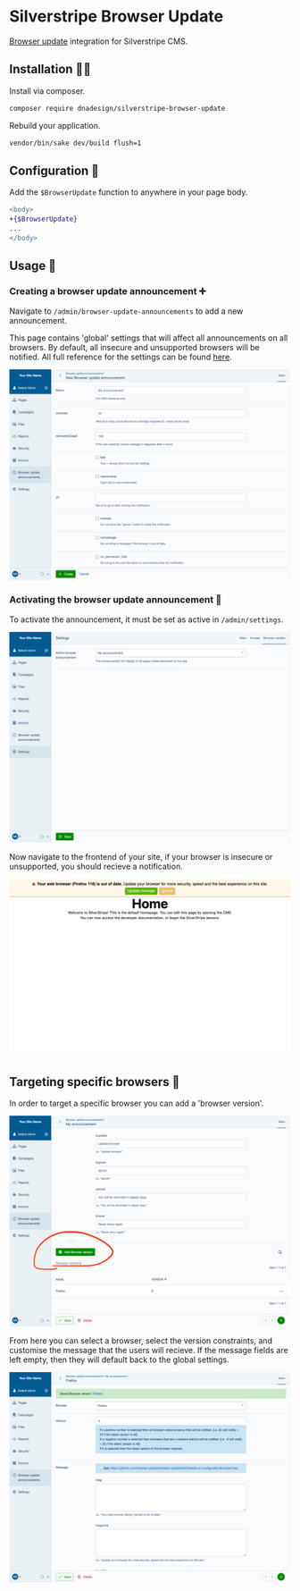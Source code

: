 # Silverstripe Browser Update

[Browser update](https://browser-update.org/) integration for Silverstripe CMS.

## Installation 👷‍♀️

Install via composer.

```sh
composer require dnadesign/silverstripe-browser-update
```

Rebuild your application.

```sh
vendor/bin/sake dev/build flush=1
```

## Configuration 🚧

Add the `$BrowserUpdate` function to anywhere in your page body.

```diff
<body>
+{$BrowserUpdate}
...
</body>
```

## Usage 🤔

### Creating a browser update announcement ➕
Navigate to `/admin/browser-update-announcements` to add a new announcement.

This page contains 'global' settings that will affect all announcements on all browsers. By default, all insecure and unsupported browsers will be notified. All full reference for the settings can be found [here](https://browser-update.org/customize.html).

![](docs/_img/creating-a-browser-announcement.png)

### Activating the browser update announcement 🚨

To activate the announcement, it must be set as active in `/admin/settings`.

![](docs/_img/activating-the-browser-update-announcement.png)

Now navigate to the frontend of your site, if your browser is insecure or unsupported, you should recieve a notification.

![](docs/_img/firefox.png)

## Targeting specific browsers 🎯

In order to target a specific browser you can add a 'browser version'.

![](docs/_img/adding-a-browser-version.png)

From here you can select a browser, select the version constraints, and customise the message that the users will recieve. If the message fields are left empty, then they will default back to the global settings.

![](docs/_img/browser-version-settings.png)
